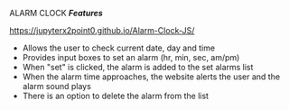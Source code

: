 ALARM CLOCK
***Features***

https://jupyterx2point0.github.io/Alarm-Clock-JS/

- Allows the user to check current date, day and time
- Provides input boxes to set an alarm (hr, min, sec, am/pm)
- When "set" is clicked, the alarm is added to the set alarms list
- When the alarm time approaches, the website alerts the user and the alarm sound plays
- There is an option to delete the alarm from the list
